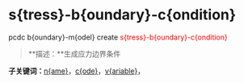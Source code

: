 # s{tress}-b{oundary}-c{ondition}
pcdc b{oundary}-m{odel} create <span style='color: red;'>s{tress}-b{oundary}-c{ondition}</span>
> **描述：**生成应力边界条件

**子关键词：**[n{ame}](b{oundary}-m{odel}/create/s{tress}-b{oundary}-c{ondition}/n{ame}/)，[c{ode}](b{oundary}-m{odel}/create/s{tress}-b{oundary}-c{ondition}/c{ode}/)，[v{ariable}](b{oundary}-m{odel}/create/s{tress}-b{oundary}-c{ondition}/v{ariable}/)，
